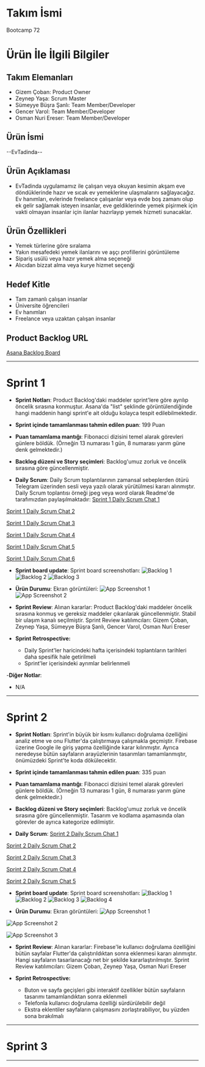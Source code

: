 # **Takım İsmi**

Bootcamp 72

# Ürün İle İlgili Bilgiler

## Takım Elemanları

- Gizem Çoban: Product Owner
- Zeynep Yaşa: Scrum Master
- Sümeyye Büşra Şanlı: Team Member/Developer
- Gencer Varol: Team Member/Developer
- Osman Nuri Ereser: Team Member/Developer

## Ürün İsmi

--EvTadinda--

## Ürün Açıklaması

- EvTadinda uygulamamız ile çalışan veya okuyan kesimin akşam eve döndüklerinde hazır ve sıcak ev yemeklerine ulaşmalarını sağlayacağız. Ev hanımları, evlerinde freelance çalışanlar veya evde boş zamanı olup ek gelir sağlamak isteyen insanlar, eve geldiklerinde yemek pişirmek için vakti olmayan insanlar için ilanlar hazırlayıp yemek hizmeti sunacaklar.

## Ürün Özellikleri

- Yemek türlerine göre sıralama
- Yakın mesafedeki yemek ilanlarını ve aşçı profillerini görüntüleme
- Sipariş usülü veya hazır yemek alma seçeneği
- Alıcıdan bizzat alma veya kurye hizmet seçenği

## Hedef Kitle

- Tam zamanlı çalışan insanlar
- Üniversite öğrencileri
- Ev hanımları
- Freelance veya uzaktan çalışan insanlar

## Product Backlog URL

[Asana Backlog Board](https://app.asana.com/0/1202215990703336/board)

---

# Sprint 1

- **Sprint Notları**: Product Backlog'daki maddeler sprint'lere göre ayrılıp öncelik sırasına konmuştur. Asana'da "list" şeklinde görüntülendiğinde hangi maddenin hangi sprint'e ait olduğu kolayca tespit edilebilmektedir.

- **Sprint içinde tamamlanması tahmin edilen puan**: 199 Puan

- **Puan tamamlama mantığı**: Fibonacci dizisini temel alarak görevleri günlere böldük. (Örneğin 13 numarası 1 gün, 8 numarası yarım güne denk gelmektedir.)

- **Backlog düzeni ve Story seçimleri**: Backlog'umuz zorluk ve öncelik sırasına göre güncellenmiştir.

- **Daily Scrum**: Daily Scrum toplantılarının zamansal sebeplerden ötürü Telegram üzerinden sesli veya yazılı olarak yürütülmesi kararı alınmıştır. Daily Scrum toplantısı örneği jpeg veya word olarak Readme'de tarafımızdan paylaşılmaktadır: [Sprint 1 Daily Scrum Chat 1](https://github.com/gizemcobannnn/flutter_72/blob/main/ProjectManagement/Sprint1Documents/dailysprint1.PNG)

[Sprint 1 Daily Scrum Chat 2](https://github.com/gizemcobannnn/flutter_72/blob/main/ProjectManagement/Sprint1Documents/dailysprint2.PNG)

[Sprint 1 Daily Scrum Chat 3](https://github.com/gizemcobannnn/flutter_72/blob/main/ProjectManagement/Sprint1Documents/dailysprint4.PNG)

[Sprint 1 Daily Scrum Chat 4](https://github.com/gizemcobannnn/flutter_72/blob/main/ProjectManagement/Sprint1Documents/dailysprint5.PNG)

[Sprint 1 Daily Scrum Chat 5](https://github.com/gizemcobannnn/flutter_72/blob/main/ProjectManagement/Sprint1Documents/dailysprint6.PNG)

[Sprint 1 Daily Scrum Chat 6](https://github.com/gizemcobannnn/flutter_72/blob/main/ProjectManagement/Sprint1Documents/dailysprint7.PNG)

- **Sprint board update**: Sprint board screenshotları: 
![Backlog 1](https://github.com/gizemcobannnn/flutter_72/blob/main/ProjectManagement/Sprint1Documents/productbacklog1.png) 
![Backlog 2](https://github.com/gizemcobannnn/flutter_72/blob/main/ProjectManagement/Sprint1Documents/productbacklog2.png) 
![Backlog 3](https://github.com/gizemcobannnn/flutter_72/blob/main/ProjectManagement/Sprint1Documents/productbacklog3.png)

- **Ürün Durumu**: Ekran görüntüleri:
 ![App Screenshot 1](https://github.com/gizemcobannnn/flutter_72/blob/main/ProjectManagement/Sprint1Documents/productss1.JPG) 
 ![App Screenshot 2](https://github.com/gizemcobannnn/flutter_72/blob/main/ProjectManagement/Sprint1Documents/productss2.JPG) 

- **Sprint Review**: 
Alınan kararlar: Product Backlog'daki maddeler öncelik sırasına konmuş ve gereksiz maddeler çıkarılarak güncellenmiştir. Stabil bir ulaşım kanalı seçilmiştir.  Sprint Review katılımcıları: Gizem Çoban, Zeynep Yaşa, Sümeyye Büşra Şanlı, Gencer Varol, Osman Nuri Ereser

- **Sprint Retrospective:**
  - Daily Sprint'ler haricindeki hafta içerisindeki toplantıların tarihleri daha spesifik hale getirilmeli
  - Sprint'ler içerisindeki ayrımlar belirlenmeli

-**Diğer Notlar**:
- N/A

---

# Sprint 2
- **Sprint Notları**: Sprint'in büyük bir kısmı kullanıcı doğrulama özelliğini analiz etme ve onu Flutter'da çalıştırmaya çalışmakla geçmiştir. Firebase üzerine Google ile giriş yapma özelliğinde karar kılınmıştır. Ayrıca neredeyse bütün sayfaların arayüzlerinin tasarımları tamamlanmıştır, önümüzdeki Sprint'te koda dökülecektir. 

- **Sprint içinde tamamlanması tahmin edilen puan**: 335 puan

- **Puan tamamlama mantığı**: Fibonacci dizisini temel alarak görevleri günlere böldük. (Örneğin 13 numarası 1 gün, 8 numarası yarım güne denk gelmektedir.)

- **Backlog düzeni ve Story seçimleri**: Backlog'umuz zorluk ve öncelik sırasına göre güncellenmiştir. Tasarım ve kodlama aşamasında olan görevler de ayrıca kategorize edilmiştir.

- **Daily Scrum**: [Sprint 2 Daily Scrum Chat 1](https://github.com/gizemcobannnn/flutter_72/blob/0b21052fb0bf431c38f0beda3e457737265d539d/Bootcamp72Scrum-main/ProjectManagement/Sprint2Documents/dailysprint1.png)

[Sprint 2 Daily Scrum Chat 2](https://github.com/gizemcobannnn/flutter_72/blob/0b21052fb0bf431c38f0beda3e457737265d539d/Bootcamp72Scrum-main/ProjectManagement/Sprint2Documents/dailysprint2.png)

[Sprint 2 Daily Scrum Chat 3](https://github.com/gizemcobannnn/flutter_72/blob/0b21052fb0bf431c38f0beda3e457737265d539d/Bootcamp72Scrum-main/ProjectManagement/Sprint2Documents/dailysprint3.jpg)

[Sprint 2 Daily Scrum Chat 4](https://github.com/gizemcobannnn/flutter_72/blob/0b21052fb0bf431c38f0beda3e457737265d539d/Bootcamp72Scrum-main/ProjectManagement/Sprint2Documents/dailysprint4.jpg)

[Sprint 2 Daily Scrum Chat 5](https://github.com/gizemcobannnn/flutter_72/blob/0b21052fb0bf431c38f0beda3e457737265d539d/Bootcamp72Scrum-main/ProjectManagement/Sprint2Documents/dailysprint5.jpg)

- **Sprint board update**: Sprint board screenshotları: 
![Backlog 1](https://github.com/gizemcobannnn/flutter_72/blob/0b21052fb0bf431c38f0beda3e457737265d539d/Bootcamp72Scrum-main/ProjectManagement/Sprint2Documents/productbacklog1.png) 
![Backlog 2](https://github.com/gizemcobannnn/flutter_72/blob/0b21052fb0bf431c38f0beda3e457737265d539d/Bootcamp72Scrum-main/ProjectManagement/Sprint2Documents/productbacklog2.png) 
![Backlog 3](https://github.com/gizemcobannnn/flutter_72/blob/0b21052fb0bf431c38f0beda3e457737265d539d/Bootcamp72Scrum-main/ProjectManagement/Sprint2Documents/productbacklog3.png) 
![Backlog 4](https://github.com/gizemcobannnn/flutter_72/blob/0b21052fb0bf431c38f0beda3e457737265d539d/Bootcamp72Scrum-main/ProjectManagement/Sprint2Documents/productbacklog4.png)

- **Ürün Durumu**: Ekran görüntüleri: 
![App Screenshot 1](https://github.com/gizemcobannnn/flutter_72/blob/0b21052fb0bf431c38f0beda3e457737265d539d/Bootcamp72Scrum-main/ProjectManagement/Sprint2Documents/productss1.png) 

![App Screenshot 2](https://github.com/gizemcobannnn/flutter_72/blob/0b21052fb0bf431c38f0beda3e457737265d539d/Bootcamp72Scrum-main/ProjectManagement/Sprint2Documents/productss2.png) 

![App Screenshot 3](https://github.com/gizemcobannnn/flutter_72/blob/0b21052fb0bf431c38f0beda3e457737265d539d/Bootcamp72Scrum-main/ProjectManagement/Sprint2Documents/productss3.png)

- **Sprint Review**: 
Alınan kararlar: Firebase'le kullanıcı doğrulama özelliğini bütün sayfalar Flutter'da çalıştırıldıktan sonra eklenmesi kararı alınmıştır. Hangi sayfaların tasarlanacağı net bir şekilde kararlaştırılmıştır. Sprint Review katılımcıları: Gizem Çoban, Zeynep Yaşa, Osman Nuri Ereser

- **Sprint Retrospective:**
  - Buton ve sayfa geçişleri gibi interaktif özellikler bütün sayfaların tasarımı tamamlandıktan sonra eklenmeli
  - Telefonla kullanıcı doğrulama özelliği sürdürülebilir değil
  - Ekstra eklentiler sayfaların çalışmasını zorlaştırabiliyor, bu yüzden sona bırakılmalı

---

# Sprint 3

---
